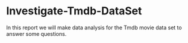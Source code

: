 # Investigate-Tmdb-DataSet
In this report we will make data analysis for the Tmdb movie data set to answer some questions.

